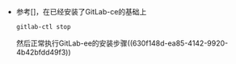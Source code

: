 - 参考[]，在已经安装了GitLab-ce的基础上
  ```bash
  gitlab-ctl stop
  ```
  然后正常执行GitLab-ee的安装步骤((630f148d-ea85-4142-9920-4b42bfdd49f3))